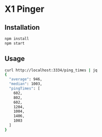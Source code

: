 # X1 Pinger

## Installation
```bash
npm install
npm start
```

## Usage

```bash
curl http://localhost:3334/ping_times | jq
{
  "average": 946,
  "median": 1003,
  "pingTimes": [
    602,
    802,
    602,
    1204,
    1004,
    1406,
    1003
  ]
}
```
